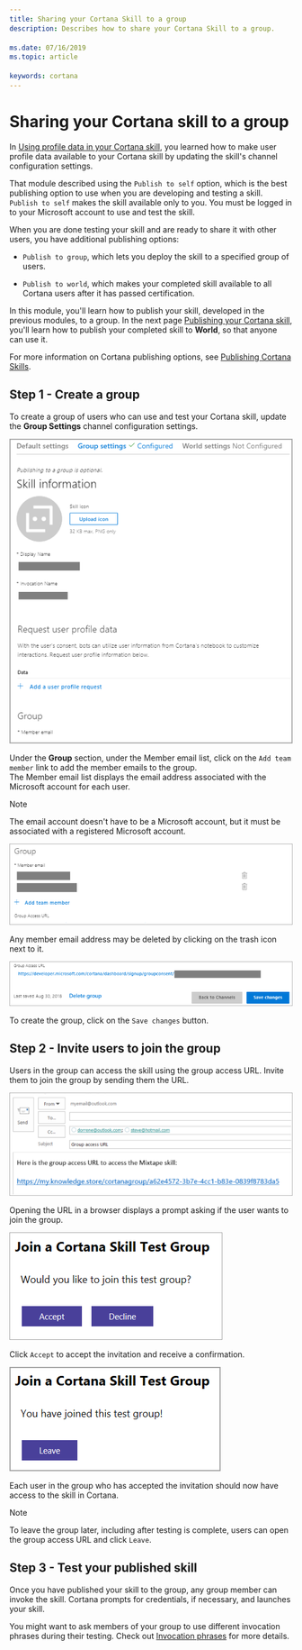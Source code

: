 ```yaml
---
title: Sharing your Cortana Skill to a group
description: Describes how to share your Cortana Skill to a group.

ms.date: 07/16/2019
ms.topic: article

keywords: cortana
---
```


# Sharing your Cortana skill to a group

In [Using profile data in your Cortana skill](./mva52-using-profile-data.md), you learned how to make user profile data available to your Cortana skill by updating the skill's channel configuration settings.

That module described using the `Publish to self` option, which is the best publishing option to use when you are developing and testing a skill. `Publish to self` makes the skill available only to you. You must be logged in to your Microsoft account to use and test the skill.

When you are done testing your skill and are ready to share it with other users, you have additional publishing options:

- `Publish to group`, which lets you deploy the skill to a specified group of users.

- `Publish to world`, which makes your completed skill available to all Cortana users after it has passed certification.

In this module, you'll learn how to publish <!-- the **Mixtape** --> your skill, developed in the previous modules, to a group. In the next page [Publishing your Cortana skill](./mva72-publish-skill.md), you'll learn how to publish your completed skill to **World**, so that anyone can use it.

For more information on Cortana publishing options, see [Publishing Cortana Skills](./publish-skill.md).

## Step 1 - Create a group

To create a group of users who can use and test your Cortana skill, update the **Group Settings** channel configuration settings.  

![Publish to Group](../media/images/settings-group_setting-configured.png)

<!-- ![Publish to Group](../media/images/group_settings_configured-request_user_profile_data-data.png) -->

Under the **Group** section, under the Member email list, click on the `Add team member` link to add the member emails to the group.  
The Member email list displays the email address associated with the Microsoft account for each user. 

>[!NOTE]
> The email account doesn't have to be a Microsoft account, but it must be associated with a registered Microsoft account.  

![Publish to Group](../media/images/group_settings_configured-group-member_email.png)

Any member email address may be deleted by clicking on the trash icon next to it.

![Publish to Group](../media/images/group_settings_configured-group-group_access_url.png)

To create the group, click on the `Save changes` button.

## Step 2 - Invite users to join the group

Users in the group can access the skill using the group access URL. Invite them to join the group by sending them the URL.

![Send URL](../media/images/mva71_send_url.png)

Opening the URL in a browser displays a prompt asking if the user wants to join the group.

![Join Group](../media/images/mva71_join_group.png)

Click `Accept` to accept the invitation and receive a confirmation.

![Confirm Join](../media/images/mva71_confirm_join.png)

Each user in the group who has accepted the invitation should now have access to the skill in Cortana.

<!-- ![Skill Access](../media/images/mva41_tada.png) -->

>[!NOTE]
>To leave the group later, including after testing is complete, users can open the group access URL and click `Leave`.

## Step 3 - Test your published skill

Once you have published your skill to the group, any group member can invoke the skill. Cortana prompts for credentials, if necessary, and launches <!-- the Mixtape --> your skill.

You might want to ask members of your group to use different invocation phrases during their testing. Check out [Invocation phrases](https://docs.microsoft.com/en-us/cortana/skills/cortana-invocation-guidelines#invocation-phrases) for more details. <!-- *Ask Mixtape to make me a mixtape.*  -->

<!-- For example, any group member can direct Cortana to invoke the Mixtape your skill. -->

<!-- ![Launch Skill](../media/images/mva41_tada.png) -->

